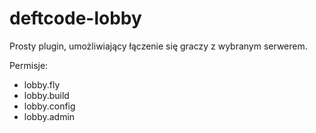 # deftcode-lobby
Prosty plugin, umożliwiający łączenie się graczy z wybranym serwerem.

Permisje:
- lobby.fly
- lobby.build
- lobby.config
- lobby.admin

